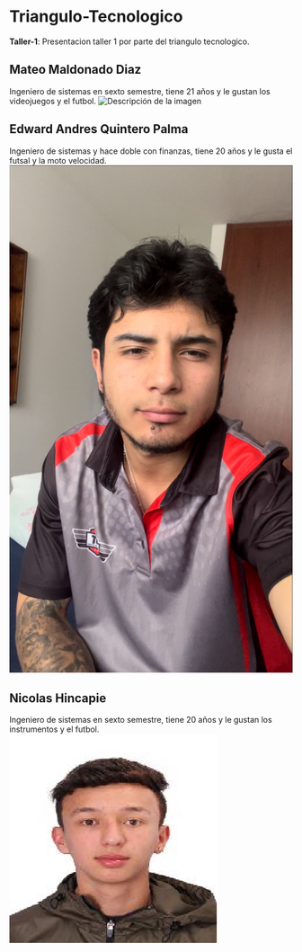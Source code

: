 # Triangulo-Tecnologico
**Taller-1**: Presentacion taller 1 por parte del triangulo tecnologico.

## Mateo Maldonado Diaz
Ingeniero de sistemas en sexto semestre, tiene 21 años y le gustan los videojuegos y el futbol.
![Descripción de la imagen](FotoMateo.png)

## Edward Andres Quintero Palma
Ingeniero de sistemas y hace doble con finanzas, tiene 20 años y le gusta el futsal y la moto velocidad.
![Descripción de la imagen](Fotos/FotoEdward.png)

## Nicolas Hincapie
Ingeniero de sistemas en sexto semestre, tiene 20 años y le gustan los instrumentos y el futbol.
![Descripción de la imagen](Fotos/FotoNicolas.png)

